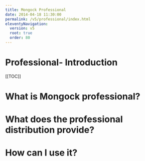 ```yaml
---
title: Mongock Professional  
date: 2014-04-18 11:30:00 
permalink: /v5/professional/index.html
eleventyNavigation:
  version: v5
  root: true
  order: 80
---
```

<h1 class="title">Professional- Introduction</h1>

[[TOC]]

# What is Mongock professional?

# What does the professional distribution provide?

# How can I use it?

<!-- # Get started with Mongock Professional features <span class="professional">PRO</span> 

The Mongock professional version offers additional features to the existing Community edition. Some of these features:
- <b><a href="/cli/operations/index.html#undo-pro">Undo</a> Operation:</b> Providing greater flexibility to rollback your migrations and deploy an older version in your environment.
- Early access to the new exciting features coming up! 
- It requires  no code changes from the community to upgrade to the Professional Edition!

# Steps for including the PRO Edition

1. Update the Maven groupId to reference the professional package. The following example showcases the SpringBoot Runner:
```xml
  <groupId>io.mongock.professional</groupId>
  <artifactId>mongock-springboot</artifactId>
```
2. You can get a License Key from [here](/v5/registration.html).


# Questions? 

Please feel free to ask us [here](mailto:support@mongock.io) if there is anything that the Mongock team can help you with.  -->